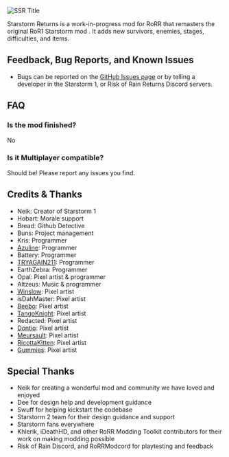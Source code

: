 ![SSR Title](https://raw.githubusercontent.com/RobomandosLab/StarstormReturns/refs/heads/main/Sprites/Menu/title.png)

Starstorm Returns is a work-in-progress mod for RoRR that remasters the original RoR1 Starstorm mod . It adds new survivors, enemies, stages, difficulties, and items.

## Feedback, Bug Reports, and Known Issues
- Bugs can be reported on the [GitHub Issues page](https://github.com/RobomandosLab/StarstormReturns) or by telling a developer in the Starstorm 1, or Risk of Rain Returns Discord servers.

## FAQ
### Is the mod finished?
No

### Is it Multiplayer compatible?
Should be! Please report any issues you find.

## Credits & Thanks
- Neik: Creator of Starstorm 1
- Hobart: Morale support
- Bread: Github Detective
- Buns: Project management
- Kris: Programmer
- [Azuline](https://bsky.app/profile/azulineskye.bsky.social): Programmer
- Battery: Programmer
- [TRYAGAIN211](https://rainfusion.net/mod/ccf124a5-a412-4106-86bb-9b89645d6b31/): Programmer
- EarthZebra: Programmer
- Opal: Pixel artist & programmer
- Altzeus: Music & programmer
- [Winslow](https://bsky.app/profile/winslowror.bsky.social): Pixel artist
- isDahMaster: Pixel artist
- [Beebo](https://bsky.app/profile/beebogreebo.bsky.social): Pixel artist
- [TangoKnight](https://bsky.app/profile/tangoknight.bsky.social): Pixel artist
- Redacted: Pixel artist
- [Dontio](https://ko-fi.com/donito): Pixel artist
- [Meursault](https://ko-fi.com/fyrebw28545): Pixel artist
- [RicottaKitten](https://bsky.app/profile/boreeddddd.bsky.social): Pixel artist
- [Gummies](https://bsky.app/profile/gummies139.bsky.social): Pixel artist

## Special Thanks
- Neik for creating a wonderful mod and community we have loved and enjoyed
- Dee for design help and development guidance
- Swuff for helping kickstart the codebase
- Starstorm 2 team for their design guidance and support
- Starstorm fans everywhere
- Khlerik, iDeathHD, and other RoRR Modding Toolkit contributors for their work on making modding possible
- Risk of Rain Discord, and RoRRModcord for playtesting and feedback